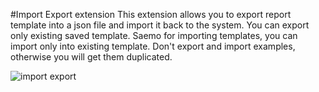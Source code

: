 #Import Export extension
This extension allows you to export report template into a json file and import it back to the system. You can export only existing saved template. Saemo for importing templates, you can import only into existing template. Don't export and import examples, otherwise you will get them duplicated.

![import export](http://jsreport.net/screenshots/importExport.png)